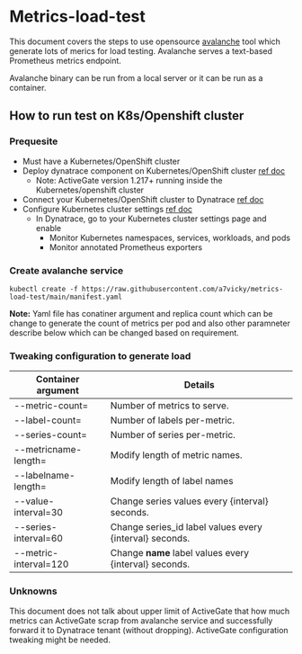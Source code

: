 # Metrics-load-test

This document covers the steps to use opensource [avalanche](https://github.com/prometheus-community/avalanche) tool which generate lots of merics for load testing. Avalanche serves a text-based Prometheus metrics endpoint.

Avalanche binary can be run from a local server or it can be run as a container.

## How to run test on K8s/Openshift cluster

### Prequesite

* Must have a Kubernetes/OpenShift cluster
* Deploy dynatrace component on Kubernetes/OpenShift cluster [ref doc](https://www.dynatrace.com/support/help/setup-and-configuration/setup-on-k8s/installation/classic-full-stack#manifest)
    * Note: ActiveGate version 1.217+ running inside the Kubernetes/openshift cluster
* Connect your Kubernetes/OpenShift cluster to Dynatrace [ref doc](https://www.dynatrace.com/support/help/setup-and-configuration/setup-on-container-platforms/kubernetes/enable-kubernetes-api-monitoring/connect-your-k8s-clusters)
* Configure Kubernetes cluster settings [ref doc](https://www.dynatrace.com/support/help/platform-modules/infrastructure-monitoring/container-platform-monitoring/kubernetes-monitoring/monitor-prometheus-metrics#prerequisites)
    * In Dynatrace, go to your Kubernetes cluster settings page and enable
        * Monitor Kubernetes namespaces, services, workloads, and pods
        * Monitor annotated Prometheus exporters


### Create avalanche service

```shell
kubectl create -f https://raw.githubusercontent.com/a7vicky/metrics-load-test/main/manifest.yaml
```

**Note:** Yaml file has conatiner argument and replica count which can be change to generate the count of metrics per pod and also other paramneter describe below which can be changed based on requirement.

### Tweaking configuration to generate load

Container argument  | Details
------------------  | -------------
--metric-count=     | Number of metrics to serve.
--label-count=      | Number of labels per-metric.
--series-count=     | Number of series per-metric.
--metricname-length=| Modify length of metric names.
--labelname-length= | Modify length of label names
--value-interval=30 | Change series values every {interval} seconds.
--series-interval=60| Change series_id label values every {interval} seconds.
--metric-interval=120| Change __name__ label values every {interval} seconds.

### Unknowns
This document does not talk about upper limit of ActiveGate that how much metrics can ActiveGate scrap from avalanche service and successfully forward it to Dynatrace tenant (without dropping). ActiveGate configuration tweaking might be needed.
